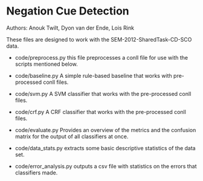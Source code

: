 # Negation Cue Detection
Authors: Anouk Twilt, Dyon van der Ende, Lois Rink


These files are designed to work with the SEM-2012-SharedTask-CD-SCO data.

- code/preprocess.py
this file preprocesses a conll file for use with the scripts mentioned below.

- code/baseline.py
A simple rule-based baseline that works with pre-processed conll files.

- code/svm.py
A SVM classifier that works with the pre-processed conll files.

- code/crf.py
A CRF classifier that works with the pre-processed conll files.

- code/evaluate.py
Provides an overview of the metrics and the confusion matrix for the output of all classifiers at once.

- code/data_stats.py
extracts some basic descriptive statistics of the data set.

- code/error_analysis.py
outputs a csv file with statistics on the errors that classifiers made.
